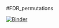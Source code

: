 #FDR_permutations

[![Binder](http://mybinder.org/badge.svg)](http://mybinder.org:/repo/mangstad/fdr_permutations/notebooks/Scripts/FDR_correct.ipynb)
